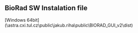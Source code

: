 ## BioRad SW Instalation file
[Windows 64bit](\\astra.cxi.tul.cz\public\jakub.riha\public\BIORAD_GUI_v2\dist\)
